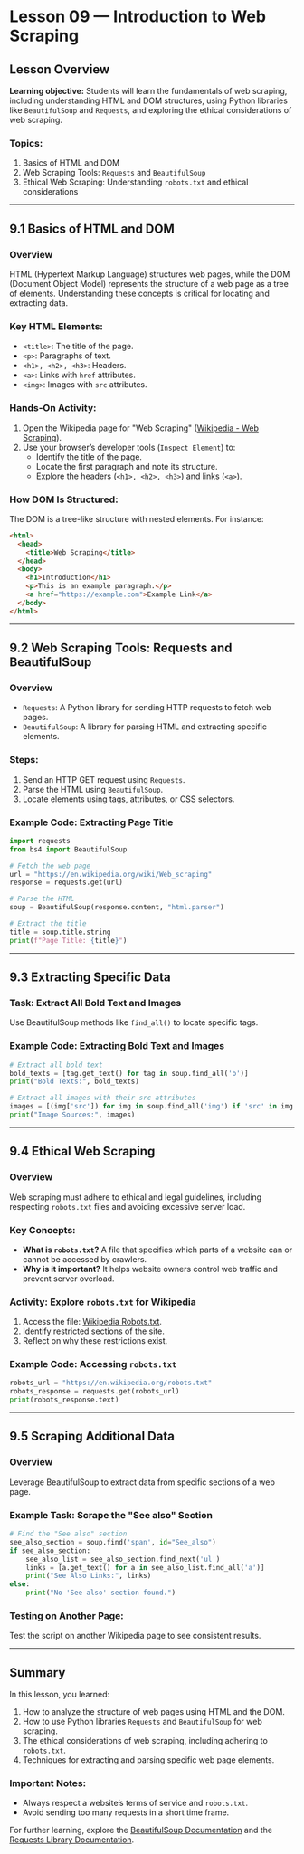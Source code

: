 
# **Lesson 09 — Introduction to Web Scraping**

## **Lesson Overview**
**Learning objective:** Students will learn the fundamentals of web scraping, including understanding HTML and DOM structures, using Python libraries like `BeautifulSoup` and `Requests`, and exploring the ethical considerations of web scraping.

### **Topics:**
1. Basics of HTML and DOM
2. Web Scraping Tools: `Requests` and `BeautifulSoup`
3. Ethical Web Scraping: Understanding `robots.txt` and ethical considerations

---

## **9.1 Basics of HTML and DOM**

### **Overview**
HTML (Hypertext Markup Language) structures web pages, while the DOM (Document Object Model) represents the structure of a web page as a tree of elements. Understanding these concepts is critical for locating and extracting data.

### **Key HTML Elements:**
- `<title>`: The title of the page.
- `<p>`: Paragraphs of text.
- `<h1>, <h2>, <h3>`: Headers.
- `<a>`: Links with `href` attributes.
- `<img>`: Images with `src` attributes.

### **Hands-On Activity:**
1. Open the Wikipedia page for "Web Scraping" ([Wikipedia - Web Scraping](https://en.wikipedia.org/wiki/Web_scraping)).
2. Use your browser’s developer tools (`Inspect Element`) to:
   - Identify the title of the page.
   - Locate the first paragraph and note its structure.
   - Explore the headers (`<h1>, <h2>, <h3>`) and links (`<a>`).

### **How DOM Is Structured:**
The DOM is a tree-like structure with nested elements. For instance:
```html
<html>
  <head>
    <title>Web Scraping</title>
  </head>
  <body>
    <h1>Introduction</h1>
    <p>This is an example paragraph.</p>
    <a href="https://example.com">Example Link</a>
  </body>
</html>
```

---

## **9.2 Web Scraping Tools: Requests and BeautifulSoup**

### **Overview**
- `Requests`: A Python library for sending HTTP requests to fetch web pages.
- `BeautifulSoup`: A library for parsing HTML and extracting specific elements.

### **Steps:**
1. Send an HTTP GET request using `Requests`.
2. Parse the HTML using `BeautifulSoup`.
3. Locate elements using tags, attributes, or CSS selectors.

### **Example Code: Extracting Page Title**
```python
import requests
from bs4 import BeautifulSoup

# Fetch the web page
url = "https://en.wikipedia.org/wiki/Web_scraping"
response = requests.get(url)

# Parse the HTML
soup = BeautifulSoup(response.content, "html.parser")

# Extract the title
title = soup.title.string
print(f"Page Title: {title}")
```

---

## **9.3 Extracting Specific Data**

### **Task: Extract All Bold Text and Images**
Use BeautifulSoup methods like `find_all()` to locate specific tags.

### **Example Code: Extracting Bold Text and Images**
```python
# Extract all bold text
bold_texts = [tag.get_text() for tag in soup.find_all('b')]
print("Bold Texts:", bold_texts)

# Extract all images with their src attributes
images = [(img['src']) for img in soup.find_all('img') if 'src' in img.attrs]
print("Image Sources:", images)
```

---

## **9.4 Ethical Web Scraping**

### **Overview**
Web scraping must adhere to ethical and legal guidelines, including respecting `robots.txt` files and avoiding excessive server load.

### **Key Concepts:**
- **What is `robots.txt`?**
  A file that specifies which parts of a website can or cannot be accessed by crawlers.
- **Why is it important?**
  It helps website owners control web traffic and prevent server overload.

### **Activity: Explore `robots.txt` for Wikipedia**
1. Access the file: [Wikipedia Robots.txt](https://en.wikipedia.org/robots.txt).
2. Identify restricted sections of the site.
3. Reflect on why these restrictions exist.

### **Example Code: Accessing `robots.txt`**
```python
robots_url = "https://en.wikipedia.org/robots.txt"
robots_response = requests.get(robots_url)
print(robots_response.text)
```

---

## **9.5 Scraping Additional Data**

### **Overview**
Leverage BeautifulSoup to extract data from specific sections of a web page.

### **Example Task: Scrape the "See also" Section**
```python
# Find the "See also" section
see_also_section = soup.find('span', id="See_also")
if see_also_section:
    see_also_list = see_also_section.find_next('ul')
    links = [a.get_text() for a in see_also_list.find_all('a')]
    print("See Also Links:", links)
else:
    print("No 'See also' section found.")
```

### **Testing on Another Page:**
Test the script on another Wikipedia page to see consistent results.

---

## **Summary**

In this lesson, you learned:
1. How to analyze the structure of web pages using HTML and the DOM.
2. How to use Python libraries `Requests` and `BeautifulSoup` for web scraping.
3. The ethical considerations of web scraping, including adhering to `robots.txt`.
4. Techniques for extracting and parsing specific web page elements.

### **Important Notes:**
- Always respect a website’s terms of service and `robots.txt`.
- Avoid sending too many requests in a short time frame.

For further learning, explore the [BeautifulSoup Documentation](https://www.crummy.com/software/BeautifulSoup/bs4/doc/) and the [Requests Library Documentation](https://docs.python-requests.org/).
